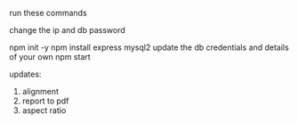 run these commands

change the ip and db password

npm init -y
npm install express mysql2 update the db credentials and details of your own
npm start


updates:
1. alignment
2. report to pdf
3. aspect ratio
